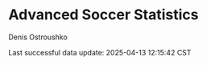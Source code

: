 # Advanced Soccer Statistics
Denis Ostroushko

<!-- gfm -->

Last successful data update: 2025-04-13 12:15:42 CST
